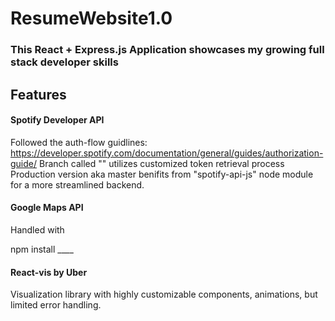# ResumeWebsite1.0

### This React + Express.js Application showcases my growing full stack developer skills

## Features

#### Spotify Developer API
Followed the auth-flow guidlines: https://developer.spotify.com/documentation/general/guides/authorization-guide/
Branch called "" utilizes customized token retrieval process
Production version aka master benifits from "spotify-api-js" node module for a more streamlined backend.

#### Google Maps API

Handled with

  npm install ____


#### React-vis by Uber

Visualization library with highly customizable components, animations, but limited error handling.
